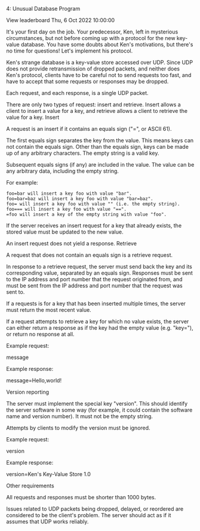 4: Unusual Database Program

View leaderboard
Thu, 6 Oct 2022 10:00:00

It's your first day on the job. Your predecessor, Ken, left in mysterious circumstances, but not before coming up with a protocol for the new key-value database. You have some doubts about Ken's motivations, but there's no time for questions! Let's implement his protocol.

Ken's strange database is a key-value store accessed over UDP. Since UDP does not provide retransmission of dropped packets, and neither does Ken's protocol, clients have to be careful not to send requests too fast, and have to accept that some requests or responses may be dropped.

Each request, and each response, is a single UDP packet.

There are only two types of request: insert and retrieve. Insert allows a client to insert a value for a key, and retrieve allows a client to retrieve the value for a key.
Insert

A request is an insert if it contains an equals sign ("=", or ASCII 61).

The first equals sign separates the key from the value. This means keys can not contain the equals sign. Other than the equals sign, keys can be made up of any arbitrary characters. The empty string is a valid key.

Subsequent equals signs (if any) are included in the value. The value can be any arbitrary data, including the empty string.

For example:

    foo=bar will insert a key foo with value "bar".
    foo=bar=baz will insert a key foo with value "bar=baz".
    foo= will insert a key foo with value "" (i.e. the empty string).
    foo=== will insert a key foo with value "==".
    =foo will insert a key of the empty string with value "foo".

If the server receives an insert request for a key that already exists, the stored value must be updated to the new value.

An insert request does not yield a response.
Retrieve

A request that does not contain an equals sign is a retrieve request.

In response to a retrieve request, the server must send back the key and its corresponding value, separated by an equals sign. Responses must be sent to the IP address and port number that the request originated from, and must be sent from the IP address and port number that the request was sent to.

If a requests is for a key that has been inserted multiple times, the server must return the most recent value.

If a request attempts to retrieve a key for which no value exists, the server can either return a response as if the key had the empty value (e.g. "key="), or return no response at all.

Example request:

message

Example response:

message=Hello,world!

Version reporting

The server must implement the special key "version". This should identify the server software in some way (for example, it could contain the software name and version number). It must not be the empty string.

Attempts by clients to modify the version must be ignored.

Example request:

version

Example response:

version=Ken's Key-Value Store 1.0

Other requirements

All requests and responses must be shorter than 1000 bytes.

Issues related to UDP packets being dropped, delayed, or reordered are considered to be the client's problem. The server should act as if it assumes that UDP works reliably.
